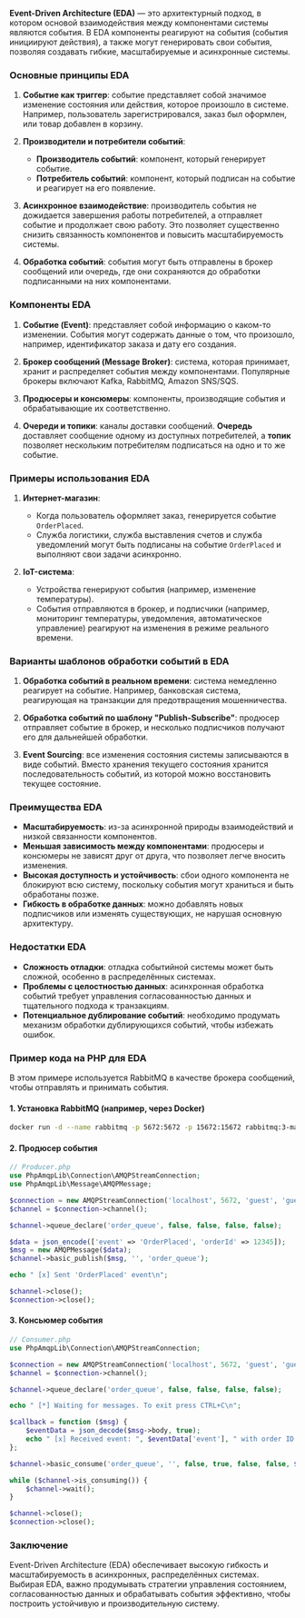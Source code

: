 **Event-Driven Architecture (EDA)** — это архитектурный подход, в котором основой взаимодействия между компонентами системы являются события. В EDA компоненты реагируют на события (события инициируют действия), а также могут генерировать свои события, позволяя создавать гибкие, масштабируемые и асинхронные системы.

### Основные принципы EDA

1. **Событие как триггер**: событие представляет собой значимое изменение состояния или действия, которое произошло в системе. Например, пользователь зарегистрировался, заказ был оформлен, или товар добавлен в корзину.

2. **Производители и потребители событий**:
   - **Производитель событий**: компонент, который генерирует событие.
   - **Потребитель событий**: компонент, который подписан на событие и реагирует на его появление.

3. **Асинхронное взаимодействие**: производитель события не дожидается завершения работы потребителей, а отправляет событие и продолжает свою работу. Это позволяет существенно снизить связанность компонентов и повысить масштабируемость системы.

4. **Обработка событий**: события могут быть отправлены в брокер сообщений или очередь, где они сохраняются до обработки подписанными на них компонентами.

### Компоненты EDA

1. **Событие (Event)**: представляет собой информацию о каком-то изменении. События могут содержать данные о том, что произошло, например, идентификатор заказа и дату его создания.

2. **Брокер сообщений (Message Broker)**: система, которая принимает, хранит и распределяет события между компонентами. Популярные брокеры включают Kafka, RabbitMQ, Amazon SNS/SQS.

3. **Продюсеры и консюмеры**: компоненты, производящие события и обрабатывающие их соответственно.

4. **Очереди и топики**: каналы доставки сообщений. **Очередь** доставляет сообщение одному из доступных потребителей, а **топик** позволяет нескольким потребителям подписаться на одно и то же событие.

### Примеры использования EDA

1. **Интернет-магазин**:
   - Когда пользователь оформляет заказ, генерируется событие `OrderPlaced`.
   - Служба логистики, служба выставления счетов и служба уведомлений могут быть подписаны на событие `OrderPlaced` и выполняют свои задачи асинхронно.

2. **IoT-система**:
   - Устройства генерируют события (например, изменение температуры).
   - События отправляются в брокер, и подписчики (например, мониторинг температуры, уведомления, автоматическое управление) реагируют на изменения в режиме реального времени.

### Варианты шаблонов обработки событий в EDA

1. **Обработка событий в реальном времени**: система немедленно реагирует на событие. Например, банковская система, реагирующая на транзакции для предотвращения мошенничества.

2. **Обработка событий по шаблону "Publish-Subscribe"**: продюсер отправляет событие в брокер, и несколько подписчиков получают его для дальнейшей обработки.

3. **Event Sourcing**: все изменения состояния системы записываются в виде событий. Вместо хранения текущего состояния хранится последовательность событий, из которой можно восстановить текущее состояние.

### Преимущества EDA

- **Масштабируемость**: из-за асинхронной природы взаимодействий и низкой связанности компонентов.
- **Меньшая зависимость между компонентами**: продюсеры и консюмеры не зависят друг от друга, что позволяет легче вносить изменения.
- **Высокая доступность и устойчивость**: сбои одного компонента не блокируют всю систему, поскольку события могут храниться и быть обработаны позже.
- **Гибкость в обработке данных**: можно добавлять новых подписчиков или изменять существующих, не нарушая основную архитектуру.

### Недостатки EDA

- **Сложность отладки**: отладка событийной системы может быть сложной, особенно в распределённых системах.
- **Проблемы с целостностью данных**: асинхронная обработка событий требует управления согласованностью данных и тщательного подхода к транзакциям.
- **Потенциальное дублирование событий**: необходимо продумать механизм обработки дублирующихся событий, чтобы избежать ошибок.

### Пример кода на PHP для EDA

В этом примере используется RabbitMQ в качестве брокера сообщений, чтобы отправлять и принимать события.

#### 1. Установка RabbitMQ (например, через Docker)

```bash
docker run -d --name rabbitmq -p 5672:5672 -p 15672:15672 rabbitmq:3-management
```

#### 2. Продюсер события

```php
// Producer.php
use PhpAmqpLib\Connection\AMQPStreamConnection;
use PhpAmqpLib\Message\AMQPMessage;

$connection = new AMQPStreamConnection('localhost', 5672, 'guest', 'guest');
$channel = $connection->channel();

$channel->queue_declare('order_queue', false, false, false, false);

$data = json_encode(['event' => 'OrderPlaced', 'orderId' => 12345]);
$msg = new AMQPMessage($data);
$channel->basic_publish($msg, '', 'order_queue');

echo " [x] Sent 'OrderPlaced' event\n";

$channel->close();
$connection->close();
```

#### 3. Консьюмер события

```php
// Consumer.php
use PhpAmqpLib\Connection\AMQPStreamConnection;

$connection = new AMQPStreamConnection('localhost', 5672, 'guest', 'guest');
$channel = $connection->channel();

$channel->queue_declare('order_queue', false, false, false, false);

echo " [*] Waiting for messages. To exit press CTRL+C\n";

$callback = function ($msg) {
    $eventData = json_decode($msg->body, true);
    echo " [x] Received event: ", $eventData['event'], " with order ID: ", $eventData['orderId'], "\n";
};

$channel->basic_consume('order_queue', '', false, true, false, false, $callback);

while ($channel->is_consuming()) {
    $channel->wait();
}

$channel->close();
$connection->close();
```

### Заключение

Event-Driven Architecture (EDA) обеспечивает высокую гибкость и масштабируемость в асинхронных, распределённых системах. Выбирая EDA, важно продумывать стратегии управления состоянием, согласованностью данных и обрабатывать события эффективно, чтобы построить устойчивую и производительную систему.